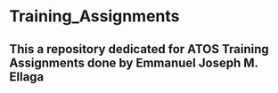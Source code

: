 # Training_Assignments
## This a repository dedicated for ATOS Training Assignments done by Emmanuel Joseph M. Ellaga
